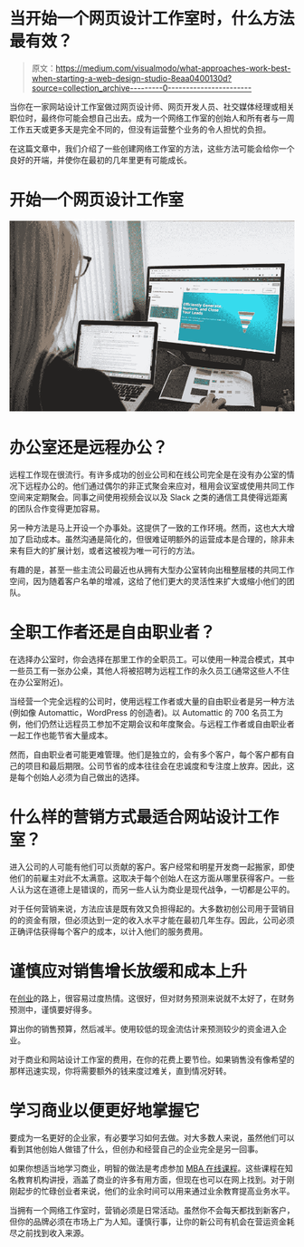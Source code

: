 # 当开始一个网页设计工作室时，什么方法最有效？

> 原文：<https://medium.com/visualmodo/what-approaches-work-best-when-starting-a-web-design-studio-8eaa0400130d?source=collection_archive---------0----------------------->

当你在一家网站设计工作室做过网页设计师、网页开发人员、社交媒体经理或相关职位时，最终你可能会想自己出去。成为一个网络工作室的创始人和所有者与一周工作五天或更多天是完全不同的，但没有运营整个业务的令人担忧的负担。

在这篇文章中，我们介绍了一些创建网络工作室的方法，这些方法可能会给你一个良好的开端，并使你在最初的几年里更有可能成长。

# 开始一个网页设计工作室

![](img/b81dc6e562033bb0c18d8e152c45c660.png)

# 办公室还是远程办公？

远程工作现在很流行。有许多成功的创业公司和在线公司完全是在没有办公室的情况下远程办公的。他们通过偶尔的非正式聚会来应对，租用会议室或使用共同工作空间来定期聚会。同事之间使用视频会议以及 Slack 之类的通信工具使得远距离的团队合作变得更加容易。

另一种方法是马上开设一个办事处。这提供了一致的工作环境。然而，这也大大增加了启动成本。虽然沟通是简化的，但很难证明额外的运营成本是合理的，除非未来有巨大的扩展计划，或者这被视为唯一可行的方法。

有趣的是，甚至一些主流公司最近也从拥有大型办公室转向出租整层楼的共同工作空间，因为随着客户名单的增减，这给了他们更大的灵活性来扩大或缩小他们的团队。

# 全职工作者还是自由职业者？

在选择办公室时，你会选择在那里工作的全职员工。可以使用一种混合模式，其中一些员工有一张办公桌，其他人将被招聘为远程工作的永久员工(通常这些人不住在办公室附近)。

当经营一个完全远程的公司时，使用远程工作者或大量的自由职业者是另一种方法(例如像 Automattic，WordPress 的创造者)。以 Automattic 的 700 名员工为例，他们仍然让远程员工参加不定期会议和年度聚会。与远程工作者或自由职业者一起工作也能节省大量成本。

然而，自由职业者可能更难管理。他们是独立的，会有多个客户，每个客户都有自己的项目和最后期限。公司节省的成本往往会在忠诚度和专注度上放弃。因此，这是每个创始人必须为自己做出的选择。

# 什么样的营销方式最适合网站设计工作室？

进入公司的人可能有他们可以贡献的客户。客户经常和明星开发商一起搬家，即使他们的前雇主对此不太满意。这取决于每个创始人在这方面从哪里获得客户。一些人认为这在道德上是错误的，而另一些人认为商业是现代战争，一切都是公平的。

对于任何营销来说，方法应该是既有效又负担得起的。大多数初创公司用于营销目的的资金有限，但必须达到一定的收入水平才能在最初几年生存。因此，公司必须正确评估获得每个客户的成本，以计入他们的服务费用。

# 谨慎应对销售增长放缓和成本上升

在[创业](https://awards.visualmodo.com/)的路上，很容易过度热情。这很好，但对财务预测来说就不太好了，在财务预测中，谨慎要好得多。

算出你的销售预算，然后减半。使用较低的现金流估计来预测较少的资金进入企业。

对于商业和网站设计工作室的费用，在你的花费上要节俭。如果销售没有像希望的那样迅速实现，你将需要额外的钱来度过难关，直到情况好转。

# 学习商业以便更好地掌握它

要成为一名更好的企业家，有必要学习如何去做。对大多数人来说，虽然他们可以看到其他创始人做错了什么，但创办和经营自己的企业完全是另一回事。

如果你想适当地学习商业，明智的做法是考虑参加 [MBA 在线课程](https://online.suffolk.edu/programs/mba)。这些课程在知名教育机构讲授，涵盖了商业的许多有用方面，但现在也可以在网上找到。对于刚刚起步的忙碌创业者来说，他们的业余时间可以用来通过业余教育提高业务水平。

当拥有一个网络工作室时，营销必须是日常活动。虽然你不会每天都找到新客户，但你的品牌必须在市场上广为人知。谨慎行事，让你的新公司有机会在营运资金耗尽之前找到收入来源。